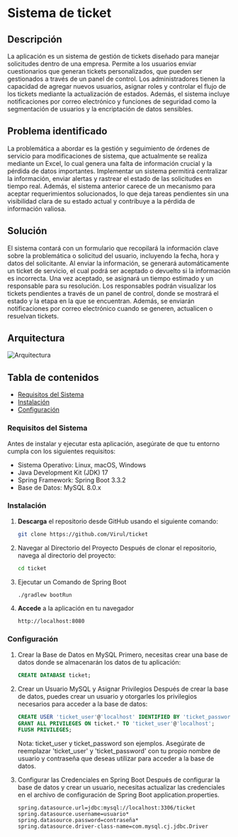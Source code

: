 # Sistema de ticket

## Descripción
La aplicación es un sistema de gestión de tickets diseñado para manejar solicitudes dentro de una empresa. Permite a los usuarios enviar cuestionarios que generan tickets personalizados, que pueden ser gestionados a través de un panel de control. Los administradores tienen la capacidad de agregar nuevos usuarios, asignar roles y controlar el flujo de los tickets mediante la actualización de estados. Además, el sistema incluye notificaciones por correo electrónico y funciones de seguridad como la segmentación de usuarios y la encriptación de datos sensibles.

## Problema identificado
La problemática a abordar es la gestión y seguimiento de órdenes de servicio para modificaciones de sistema, que actualmente se realiza mediante un Excel, lo cual genera una falta de información crucial y la pérdida de datos importantes. Implementar un sistema permitirá centralizar la información, enviar alertas y rastrear el estado de las solicitudes en tiempo real. Además, el sistema anterior carece de un mecanismo para aceptar requerimientos solucionados, lo que deja tareas pendientes sin una visibilidad clara de su estado actual y contribuye a la pérdida de información valiosa.

## Solución
El sistema contará con un formulario que recopilará la información clave sobre la problemática o solicitud del usuario, incluyendo la fecha, hora y datos del solicitante. Al enviar la información, se generará automáticamente un ticket de servicio, el cual podrá ser aceptado o devuelto si la información es incorrecta. Una vez aceptado, se asignará un tiempo estimado y un responsable para su resolución. Los responsables podrán visualizar los tickets pendientes a través de un panel de control, donde se mostrará el estado y la etapa en la que se encuentran. Además, se enviarán notificaciones por correo electrónico cuando se generen, actualicen o resuelvan tickets.

## Arquitectura
![Arquitectura](https://github.com/user-attachments/assets/18189250-6ee0-427c-8601-01ac5519b65c)

## Tabla de contenidos
- [Requisitos del Sistema](https://github.com/Virul/ticket/blob/main/README.md#requisitos-del-sistema)
- [Instalación](https://github.com/Virul/ticket?tab=readme-ov-file#instalaci%C3%B3n)
- [Configuración](https://github.com/Virul/ticket/edit/main/README.md#configuraci%C3%B3n)


### Requisitos del Sistema
Antes de instalar y ejecutar esta aplicación, asegúrate de que tu entorno cumpla con los siguientes requisitos:

- Sistema Operativo: Linux, macOS, Windows
- Java Development Kit (JDK) 17
- Spring Framework: Spring Boot 3.3.2
- Base de Datos: MySQL 8.0.x


### Instalación
1. **Descarga** el repositorio desde GitHub usando el siguiente comando:
   ```bash
   git clone https://github.com/Virul/ticket
   ```
2. Navegar al Directorio del Proyecto
   Después de clonar el repositorio, navega al directorio del proyecto:
   ```bash
   cd ticket
   ```
3. Ejecutar un Comando de Spring Boot
   ```bash
   ./gradlew bootRun
   ```
4. **Accede** a la aplicación en tu navegador
   ```
   http://localhost:8080
   ```

### Configuración

1. Crear la Base de Datos en MySQL
Primero, necesitas crear una base de datos donde se almacenarán los datos de tu aplicación:
   ```sql
   CREATE DATABASE ticket;
   ```
2. Crear un Usuario MySQL y Asignar Privilegios
Después de crear la base de datos, puedes crear un usuario y otorgarles los privilegios necesarios para acceder a la base de datos:
   ``` sql
   CREATE USER 'ticket_user'@'localhost' IDENTIFIED BY 'ticket_password';
   GRANT ALL PRIVILEGES ON ticket.* TO 'ticket_user'@'localhost';
   FLUSH PRIVILEGES;
   ```
   Nota: ticket_user y ticket_password son ejemplos. Asegúrate de reemplazar 'ticket_user' y 'ticket_password' con tu propio nombre de usuario y contraseña que deseas utilizar para acceder a la base de datos.

3. Configurar las Credenciales en Spring Boot
Después de configurar la base de datos y crear un usuario, necesitas actualizar las credenciales en el archivo de configuración de Spring Boot application.properties.
   ```
   spring.datasource.url=jdbc:mysql://localhost:3306/ticket
   spring.datasource.username=usuario*
   spring.datasource.password=contraseña*
   spring.datasource.driver-class-name=com.mysql.cj.jdbc.Driver
   ```

   


